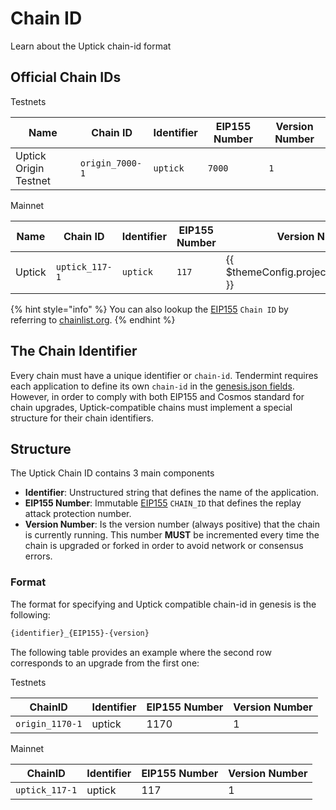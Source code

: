 # Chain ID

Learn about the Uptick chain-id format

## Official Chain IDs

Testnets

| Name                  | Chain ID        | Identifier | EIP155 Number | Version Number |
| --------------------- | --------------- | ---------- | ------------- | -------------- |
| Uptick Origin Testnet | `origin_7000-1` | `uptick`   | `7000`        | `1`            |

Mainnet

| Name   | Chain ID       | Identifier | EIP155 Number | Version Number                               |
| ------ | -------------- | ---------- | ------------- | -------------------------------------------- |
| Uptick | `uptick_117-1` | `uptick`   | `117`         | \{{ $themeConfig.project.version\_number \}} |

{% hint style="info" %}
You can also lookup the [EIP155](https://github.com/ethereum/EIPs/blob/master/EIPS/eip-155.md) `Chain ID` by referring to [chainlist.org](https://chainlist.org/).
{% endhint %}

## The Chain Identifier

Every chain must have a unique identifier or `chain-id`. Tendermint requires each application to define its own `chain-id` in the [genesis.json fields](https://docs.tendermint.com/master/spec/core/genesis.html#genesis-fields). However, in order to comply with both EIP155 and Cosmos standard for chain upgrades, Uptick-compatible chains must implement a special structure for their chain identifiers.

## Structure

The Uptick Chain ID contains 3 main components

* **Identifier**: Unstructured string that defines the name of the application.
* **EIP155 Number**: Immutable [EIP155](https://github.com/ethereum/EIPs/blob/master/EIPS/eip-155.md) `CHAIN_ID` that defines the replay attack protection number.
* **Version Number**: Is the version number (always positive) that the chain is currently running. This number **MUST** be incremented every time the chain is upgraded or forked in order to avoid network or consensus errors.

### Format

The format for specifying and Uptick compatible chain-id in genesis is the following:

```bash
{identifier}_{EIP155}-{version}
```

The following table provides an example where the second row corresponds to an upgrade from the first one:

Testnets

| ChainID         | Identifier | EIP155 Number | Version Number |
| --------------- | ---------- | ------------- | -------------- |
| `origin_1170-1` | uptick     | 1170          | 1              |

Mainnet

| ChainID        | Identifier | EIP155 Number | Version Number |
| -------------- | ---------- | ------------- | -------------- |
| `uptick_117-1` | uptick     | 117           | 1              |
